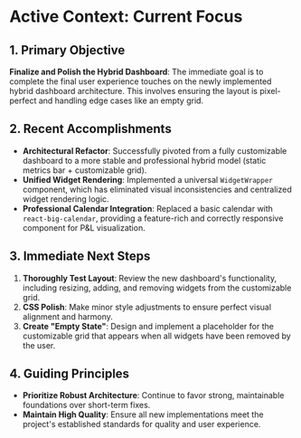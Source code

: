 # Active Context: Current Focus

## 1. Primary Objective
**Finalize and Polish the Hybrid Dashboard**: The immediate goal is to complete the final user experience touches on the newly implemented hybrid dashboard architecture. This involves ensuring the layout is pixel-perfect and handling edge cases like an empty grid.

## 2. Recent Accomplishments
- **Architectural Refactor**: Successfully pivoted from a fully customizable dashboard to a more stable and professional hybrid model (static metrics bar + customizable grid).
- **Unified Widget Rendering**: Implemented a universal `WidgetWrapper` component, which has eliminated visual inconsistencies and centralized widget rendering logic.
- **Professional Calendar Integration**: Replaced a basic calendar with `react-big-calendar`, providing a feature-rich and correctly responsive component for P&L visualization.

## 3. Immediate Next Steps
1.  **Thoroughly Test Layout**: Review the new dashboard's functionality, including resizing, adding, and removing widgets from the customizable grid.
2.  **CSS Polish**: Make minor style adjustments to ensure perfect visual alignment and harmony.
3.  **Create "Empty State"**: Design and implement a placeholder for the customizable grid that appears when all widgets have been removed by the user.

## 4. Guiding Principles
- **Prioritize Robust Architecture**: Continue to favor strong, maintainable foundations over short-term fixes.
- **Maintain High Quality**: Ensure all new implementations meet the project's established standards for quality and user experience.
